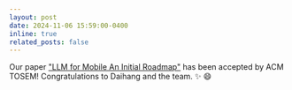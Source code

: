 ```yaml
---
layout: post
date: 2024-11-06 15:59:00-0400
inline: true
related_posts: false
---
```


Our paper ["LLM for Mobile An Initial Roadmap"](https://dl.acm.org/journal/tosem) has been accepted by ACM TOSEM! Congratulations to Daihang and the team.  :sparkles: :smile:
